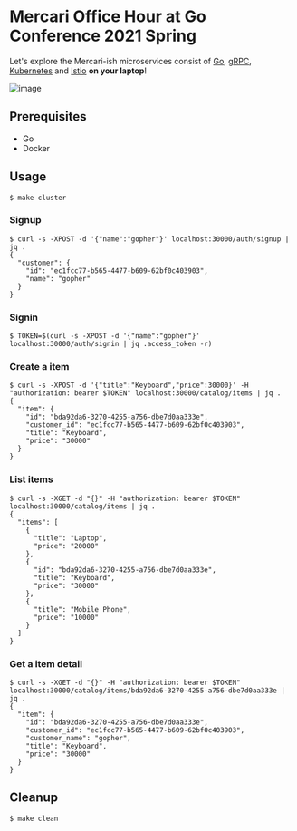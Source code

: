 # Mercari Office Hour at Go Conference 2021 Spring

Let's explore the Mercari-ish microservices consist of [Go](https://golang.org/), [gRPC](https://grpc.io/), [Kubernetes](https://kubernetes.io/) and [Istio](https://istio.io/) **on your laptop**!

![image](https://user-images.githubusercontent.com/2134196/115878694-ca802980-a483-11eb-80cb-fd56e941f168.png)

## Prerequisites

-   Go
-   Docker

## Usage

```console
$ make cluster
```

### Signup

```console
$ curl -s -XPOST -d '{"name":"gopher"}' localhost:30000/auth/signup | jq .
{
  "customer": {
    "id": "ec1fcc77-b565-4477-b609-62bf0c403903",
    "name": "gopher"
  }
}
```

### Signin

```console
$ TOKEN=$(curl -s -XPOST -d '{"name":"gopher"}' localhost:30000/auth/signin | jq .access_token -r)
```

### Create a item

```console
$ curl -s -XPOST -d '{"title":"Keyboard","price":30000}' -H "authorization: bearer $TOKEN" localhost:30000/catalog/items | jq .
{
  "item": {
    "id": "bda92da6-3270-4255-a756-dbe7d0aa333e",
    "customer_id": "ec1fcc77-b565-4477-b609-62bf0c403903",
    "title": "Keyboard",
    "price": "30000"
  }
}
```

### List items

```console
$ curl -s -XGET -d "{}" -H "authorization: bearer $TOKEN" localhost:30000/catalog/items | jq .
{
  "items": [
    {
      "title": "Laptop",
      "price": "20000"
    },
    {
      "id": "bda92da6-3270-4255-a756-dbe7d0aa333e",
      "title": "Keyboard",
      "price": "30000"
    },
    {
      "title": "Mobile Phone",
      "price": "10000"
    }
  ]
}

```

### Get a item detail

```console
$ curl -s -XGET -d "{}" -H "authorization: bearer $TOKEN" localhost:30000/catalog/items/bda92da6-3270-4255-a756-dbe7d0aa333e | jq .
{
  "item": {
    "id": "bda92da6-3270-4255-a756-dbe7d0aa333e",
    "customer_id": "ec1fcc77-b565-4477-b609-62bf0c403903",
    "customer_name": "gopher",
    "title": "Keyboard",
    "price": "30000"
  }
}
```

## Cleanup

```console
$ make clean
```
